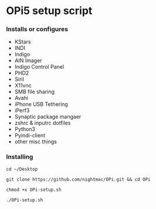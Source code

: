 # OPi5 setup script

### Installs or configures

- KStars
- INDI
- Indigo
- AIN Imager
- Indigo Control Panel
- PHD2
- Siril
- X11vnc
- SMB file sharing
- Avahi
- iPhone USB Tethering
- iPerf3
- Synaptic package mangaer
- zshrc & inputrc dotfiles
- Python3
- Pyindi-client
- other misc things


### Installing

`cd ~/Desktop`

`git clone https://github.com/nightmac/OPi.git && cd OPi`

`chmod +x OPi-setup.sh`

`./OPi-setup.sh`

